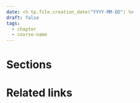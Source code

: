 ```yaml
---
date: <% tp.file.creation_date("YYYY-MM-DD") %>
draft: false
tags:
  - chapter
  - course-name
---
```


# Sections

# Related links